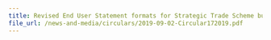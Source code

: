 ```yaml
---
title: Revised End User Statement formats for Strategic Trade Scheme bulk permit and individual permit
file_url: /news-and-media/circulars/2019-09-02-Circular172019.pdf
---
```

